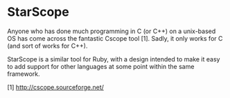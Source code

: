 StarScope
=========

Anyone who has done much programming in C (or C++) on a unix-based OS has come
across the fantastic Cscope tool [1]. Sadly, it only works for C (and sort of
works for C++).

StarScope is a similar tool for Ruby, with a design intended to make it easy to
add support for other languages at some point within the same framework.

[1] http://cscope.sourceforge.net/
